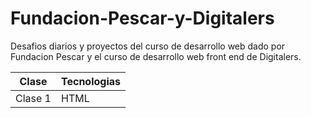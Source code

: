 # Fundacion-Pescar-y-Digitalers
Desafios diarios y proyectos del curso de desarrollo web dado por Fundacion Pescar y el curso de desarrollo web front end de Digitalers.

|  Clase  |Tecnologias|
|---------|-----------|
| Clase 1 |    HTML   |

